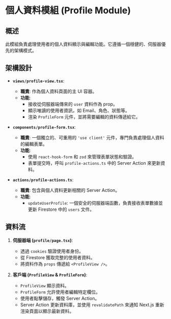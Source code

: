 # 個人資料模組 (Profile Module)

## 概述

此模組負責處理使用者的個人資料顯示與編輯功能。它遵循一個穩健的、伺服器優先的架構模式。

## 架構設計

- **`views/profile-view.tsx`**:
  - **職責**: 作為個人資料頁面的主 UI 容器。
  - **功能**:
    - 接收從伺服器端傳來的 `user` 資料作為 prop。
    - 顯示唯讀的使用者資訊，如 Email、角色、狀態等。
    - 渲染 `ProfileForm` 元件，並將需要編輯的資料傳遞給它。

- **`components/profile-form.tsx`**:
  - **職責**: 一個獨立的、可重用的 `'use client'` 元件，專門負責處理個人資料的編輯表單。
  - **功能**:
    - 使用 `react-hook-form` 和 `zod` 來管理表單狀態和驗證。
    - 表單提交時，呼叫 `profile-actions.ts` 中的 Server Action 來更新資料。

- **`actions/profile-actions.ts`**:
  - **職責**: 包含與個人資料更新相關的 Server Action。
  - **功能**:
    - `updateUserProfile`: 一個安全的伺服器端函數，負責接收表單數據並更新 Firestore 中的 `users` 文件。

## 資料流

1.  **伺服器端 (`profile/page.tsx`)**:
    - 透過 `cookies` 驗證使用者身份。
    - 從 Firestore 獲取完整的使用者資料。
    - 將資料作為 `props` 傳遞給 `<ProfileView />`。

2.  **客戶端 (`ProfileView` & `ProfileForm`)**:
    - `ProfileView` 顯示資料。
    - `ProfileForm` 允許使用者編輯特定欄位。
    - 使用者點擊儲存，觸發 Server Action。
    - Server Action 更新資料庫，並使用 `revalidatePath` 來通知 Next.js 重新渲染頁面以顯示最新資料。
